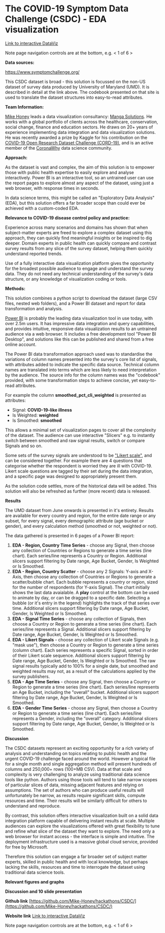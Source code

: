 # The COVID-19 Symptom Data Challenge (CSDC) - EDA visualization

[Link to interactive DataViz](https://app.powerbi.com/view?r=eyJrIjoiZGYxZTAyZTktOGE2Yi00Mjc5LWIzMGMtNzRkMDU1ZTY1NTNhIiwidCI6ImRjMWYwNGY1LWMxZTUtNDQyOS1hODEyLTU3OTNiZTQ1YmY5ZCIsImMiOjEwfQ%3D%3D)

Note page navigation controls are at the bottom, e.g. < 1 of 6 >

**Data sources:**

https://www.symptomchallenge.org/

This CSDC dataset is broad - this solution is focussed on the non-US dataset of survey data produced by University of Maryland (UMD). It is described in detail at the link above.  The codebook presented on that site is used to translate the dataset structures into easy-to-read attributes.

**Team Information:**

[Mike Honey](https://www.linkedin.com/in/mikehoney/) leads a data visualization consultancy: [Manga Solutions](https://www.mangasolutions.com). He works with a global portfolio of clients across the healthcare, conservation, social change, finance and education sectors. He draws on 20+ years of experience implementing data integration and data visualization solutions. He was recently awarded a prize by Kaggle for his contribution on the [COVID-19 Open Research Dataset Challenge (CORD-19)](https://www.kaggle.com/allen-institute-for-ai/CORD-19-research-challenge), and is an active member of the [CoronaWhy](www.coronawhy.org) data science community.

**Approach:**

As the dataset is vast and complex, the aim of this solution is to empower those with public health expertise to easily explore and analyse interactively. Power BI is an interactive tool, so an untrained user can use the report pages to explore almost any aspect of the dataset, using just a web browser, with response times in seconds. 

In data science terms, this might be called an "Exploratory Data Analysis" (EDA), but this solution offers a far broader scope than could ever be achieved with a custom-coded EDA. 

**Relevance to COVID-19 disease control policy and practice:**

Experience across many scenarios and domains has shown that when subject-matter experts are freed to explore a complex dataset using this approach, they can quickly find meaningful insights or be inspired to dig deeper.  Domain experts in public health can quickly compare and contrast survey results from any slice of the survey dataset, helping them quickly understand reported trends.

Use of a fully interactive data visualization platform gives the opportunity for the broadest possible audience to engage and understand the survey data.  They do not need any technical understanding of the survey's data structure, or any knowledge of visualization coding or tools.   

**Methods:**

This solution combines a python script to download the dataset (large CSV files, nested web folders), and a Power BI dataset and report for data transformation and analysis.

[Power BI](powerbi.com) is probably the leading data visualization tool in use today, with over 2.5m users. It has impressive data integration and query capabilities, and provides intuitive, responsive data visualization results to an untrained audience via a web browser. It includes a free development tool "Power BI Desktop", and solutions like this can be published and shared from a free online account. 

The Power BI data transformation approach used was to standardise the variations of column names presented into the survey's core list of signals, with attributes added to indicate the specific data source. Technical column names are translated into terms which are less likely to need interpretation by the audience.  The source info for the column names was the "codebook" provided, with some transformation steps to achieve concise, yet easy-to-read attributes.

For example the column **smoothed_pct_cli_weighted** is presented as attributes:
- Signal: **COVID-19-like illness**
- Is Weighted: **weighted**
- Is Smoothed: **smoothed**

This allows a minimal set of visualization pages to cover all the complexity of the dataset. The audience can use interactive "Slicers" e.g. to instantly switch between smoothed and raw signal results, switch or compare Signals and so on.

Some sets of the survey signals are understood to be ["Likert scale"](https://en.wikipedia.org/wiki/Likert_scale), and can be considered together. For example there are 4 questions that categorise whether the respondent is worried they are ill with COVID-19. Likert scale questions are tagged by their set during the data integration, and a specific page was designed to appropriately present them.

As the solution code settles, more of the historical data will be added. This solution will also be refreshed as further (more recent) data is released.

**Results**

The UMD dataset from June onwards is presented in it's entirety. Results are available for every country and region, for the entire date range or any subset, for every signal, every demographic attribute (age bucket or gender), and every calculation method (smoothed or not, weighted or not).

The data gathered is presented in 6 pages of a Power BI report:
1. **EDA - Region, Country Time Series** - choose any Signal, then choose any collection of Countries or Regions to generate a time series (line chart). Each series/line represents a Country or Region. Additional slicers support filtering by Date range, Age Bucket, Gender, Is Weighted or Is Smoothed.  
2. **EDA - Region, Country Scatter** - choose any 2 Signals: Y-axis and X-Axis, then choose any collection of Countries or Regions to generate a scatter/bubble chart. Each bubble represents a country or region, sized for the number of respondents (for Y-axis Signal). The chart initially shows the last data avaialable. A **play** control at the bottom can be used to animate by day, or can be dragged to a specific date. Selecting a bubble (or it's entry in the legend) highlights the track of that series over time. Additional slicers support filtering by Date range, Age Bucket, Gender, Is Weighted or Is Smoothed.  
3. **EDA - Signal Time Series** - choose any collection of Signals, then choose a Country or Region to generate a time series (line chart). Each series/line represents a Signal. Additional slicers support filtering by Date range, Age Bucket, Gender, Is Weighted or Is Smoothed.  
4. **EDA - Likert Signals** - choose any collection of Likert scale Signals (e.g. "mask use"), then choose a Country or Region to generate a time series (column chart). Each series represents a specific Signal, sorted in order of their Likert scale sequence. Additional slicers support filtering by Date range, Age Bucket, Gender, Is Weighted or Is Smoothed.  The raw signal results typically add to 100% for a single date, but smoothed and weighted results may not, as a result of the calculations applied by the survey publishers.
5. **EDA - Age Time Series** - choose any Signal, then choose a Country or Region to generate a time series (line chart). Each series/line represents an Age Bucket, including the "overall" bucket. Additional slicers support filtering by Date range, Age Bucket, Gender, Is Weighted or Is Smoothed.  
6. **EDA - Gender Time Series** - choose any Signal, then choose a Country or Region to generate a time series (line chart). Each series/line represents a Gender, including the "overall" category. Additional slicers support filtering by Date range, Age Bucket, Gender, Is Weighted or Is Smoothed.  

**Discussion**

The CSDC datasets represent an exciting opportunity for a rich variety of analysis and understanding on topics relating to public health and the urgent COVID-19 challenge faced around the world. However a typical file for a single month and single aggregation method will present hundreds of columns and 250,000+ rows (100+MB CSV). Data at that scale and complexity is very challenging to analyze using traditional data science tools like python. Authors using those tools will tend to take narrow scopes of particular slices of data, missing adjacent features and relying on assumptions.  The set of authors who can produce useful results will unfortunately be narrow, as results require significant skills, compute resources and time.  Their results will be similarly difficult for others to understand and reproduce.

By contrast, this solution offers interactive visualization built on a solid data integration platform capable of delivering instant results at scale. Multiple audiences can explore the visualizations offered with great flexibility to tune and refine what slice of the dataset they want to explore.  The need only a web browser for instant access - the interface is simple and intuitive.  The deployment infrastructure used is a massive global cloud service, provided for free by Microsoft. 

Therefore this solution can engage a far broader set of subject matter experts, skilled in public health and with local knowledge, but perhaps lacking the skills, resources and time to interrogate the dataset using traditional data science tools.

**Relevant figures and graphs**

**Discussion and 10 slide presentation**

**Github link**
[https://github.com/Mike-Honey/hackathons/CSDC/](https://github.com/Mike-Honey/hackathons/CSDC/)

**Website link**
[Link to interactive DataViz](https://app.powerbi.com/view?r=eyJrIjoiZGYxZTAyZTktOGE2Yi00Mjc5LWIzMGMtNzRkMDU1ZTY1NTNhIiwidCI6ImRjMWYwNGY1LWMxZTUtNDQyOS1hODEyLTU3OTNiZTQ1YmY5ZCIsImMiOjEwfQ%3D%3D)

Note page navigation controls are at the bottom, e.g. < 1 of 6 >
